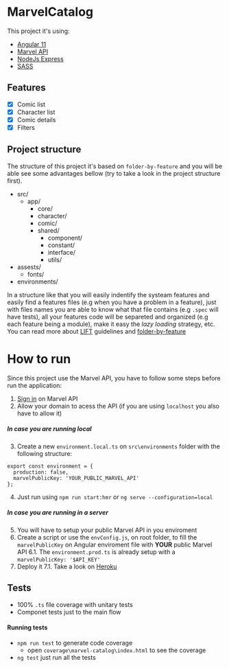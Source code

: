 # MarvelCatalog
This project it's using:
- [Angular 11](https://angular.io/)
- [Marvel API](https://developer.marvel.com/docs)
- [NodeJs Express](https://expressjs.com/)
- [SASS](https://sass-lang.com/)

## Features
* [x] Comic list
* [x] Character list
* [x] Comic details
* [x] Filters

## Project structure
The structure of this project it's based on `folder-by-feature` and you will be able see some advantages bellow (try to take a look in the project structure first).

- src/
    - app/
        - core/
        - character/
        - comic/
        - shared/
            - component/
            - constant/
            - interface/
            - utils/
-  assests/
    -  fonts/
-  environments/

 In a structure like that you will easily indentify the systeam features and easily find a features files (e.g when you have a problem in a feature), just with files names you are able to know what that file contains (e.g `.spec` will have tests), all your features code will be separeted and organized (e.g each feature being a module), make it easy the *lazy loading* strategy, etc. You can read more about [LIFT](https://angular.io/guide/styleguide#lift) guidelines and [folder-by-feature](https://angular.io/guide/styleguide#folders-by-feature-structure)
 
# How to run
Since this project use the Marvel API, you have to follow some steps before run the application:
1. [Sign in](https://developer.marvel.com/account) on Marvel API 
2. Allow your domain to acess the API (if you are using `localhost` you also have to allow it)
##### In case you are running local
3. Create a new `environment.local.ts` on `src\environments` folder with the following structure:
```
export const environment = {
  production: false,
  marvelPublicKey: 'YOUR_PUBLIC_MARVEL_API'
};
```
4. Just run using `npm run start:hmr` or `ng serve --configuration=local`
##### In case you are running in a server
5.  You will have to setup your public Marvel API in you enviroment
6.  Create a script or use the `envConfig.js`, on root folder, to fill the `marvelPublicKey` on Angular enviroment file with **YOUR** public Marvel API 
    6.1.  The `environment.prod.ts` is already setup with a `marvelPublicKey: '$API_KEY'`
7.  Deploy it
    7.1. Take a look on [Heroku](https://www.heroku.com/)

## Tests
- 100% `.ts` file coverage with unitary tests
- Componet tests just to the main flow

#### Running tests
- `npm run test` to generate code coverage
    - open `coverage\marvel-catalog\index.html` to see the coverage
- `ng test` just run all the tests
